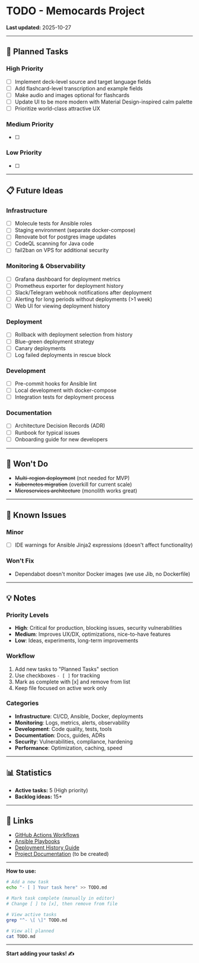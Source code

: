 # TODO - Memocards Project

**Last updated:** 2025-10-27

---

## 🎯 Planned Tasks

### High Priority

- [ ] Implement deck-level source and target language fields
- [ ] Add flashcard-level transcription and example fields
- [ ] Make audio and images optional for flashcards
- [ ] Update UI to be more modern with Material Design-inspired calm palette
- [ ] Prioritize world-class attractive UX

### Medium Priority

- [ ] 

### Low Priority

- [ ] 

---

## 📋 Future Ideas

### Infrastructure

- [ ] Molecule tests for Ansible roles
- [ ] Staging environment (separate docker-compose)
- [ ] Renovate bot for postgres image updates
- [ ] CodeQL scanning for Java code
- [ ] fail2ban on VPS for additional security

### Monitoring & Observability

- [ ] Grafana dashboard for deployment metrics
- [ ] Prometheus exporter for deployment history
- [ ] Slack/Telegram webhook notifications after deployment
- [ ] Alerting for long periods without deployments (>1 week)
- [ ] Web UI for viewing deployment history

### Deployment

- [ ] Rollback with deployment selection from history
- [ ] Blue-green deployment strategy
- [ ] Canary deployments
- [ ] Log failed deployments in rescue block

### Development

- [ ] Pre-commit hooks for Ansible lint
- [ ] Local development with docker-compose
- [ ] Integration tests for deployment process

### Documentation

- [ ] Architecture Decision Records (ADR)
- [ ] Runbook for typical issues
- [ ] Onboarding guide for new developers

---

## 🚫 Won't Do

- ~~Multi-region deployment~~ (not needed for MVP)
- ~~Kubernetes migration~~ (overkill for current scale)
- ~~Microservices architecture~~ (monolith works great)

---

## 🐛 Known Issues

### Minor

- [ ] IDE warnings for Ansible Jinja2 expressions (doesn't affect functionality)

### Won't Fix

- Dependabot doesn't monitor Docker images (we use Jib, no Dockerfile)

---

## 💡 Notes

### Priority Levels

- **High**: Critical for production, blocking issues, security vulnerabilities
- **Medium**: Improves UX/DX, optimizations, nice-to-have features
- **Low**: Ideas, experiments, long-term improvements

### Workflow

1. Add new tasks to "Planned Tasks" section
2. Use checkboxes `- [ ]` for tracking
3. Mark as complete with [x] and remove from list
4. Keep file focused on active work only

### Categories

- **Infrastructure**: CI/CD, Ansible, Docker, deployments
- **Monitoring**: Logs, metrics, alerts, observability
- **Development**: Code quality, tests, tools
- **Documentation**: Docs, guides, ADRs
- **Security**: Vulnerabilities, compliance, hardening
- **Performance**: Optimization, caching, speed

---

## 📊 Statistics

- **Active tasks:** 5 (High priority)
- **Backlog ideas:** 15+

---

## 🔗 Links

- [GitHub Actions Workflows](.github/workflows/)
- [Ansible Playbooks](ansible/playbooks/)
- [Deployment History Guide](ansible/DEPLOYMENT_HISTORY.md)
- [Project Documentation](docs/) (to be created)

---

**How to use:**

```bash
# Add a new task
echo "- [ ] Your task here" >> TODO.md

# Mark task complete (manually in editor)
# Change [ ] to [x], then remove from file

# View active tasks
grep "^- \[ \]" TODO.md

# View all planned
cat TODO.md
```

---

**Start adding your tasks! ✍️**

